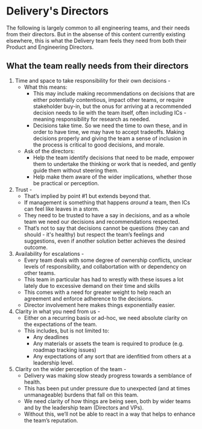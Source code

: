 # Delivery's Directors

The following is largely common to all engineering teams, and their needs from their directors. But in the absense of this content currently existing elsewhere, this is what the Delivery team feels they need from both their Product and Engineering Directors.

## What the team really needs from their directors
1. Time and space to take responsibility for their own decisions - 
    - What this means:
      - This may include making recommendations on decisions that are either potentially contentious, impact other teams, or require stakeholder buy-in, but the onus for arriving at a recommended decision needs to lie with the team itself, often including ICs - meaning responsibility for research as needed.
      - Decisions take time. So we need the time to own these, and in order to have time, we may have to accept tradeoffs. Making decisions properly and giving the team a sense of inclusion in the process is critical to good decisions, and morale.
    - Ask of the directors:
      - Help the team identify decisions that need to be made, empower them to undertake the thinking or work that is needed, and gently guide them without steering them. 
      - Help make them aware of the wider implications, whether those be practical or perception.
1. Trust - 
    - That’s implied by point #1 but extends beyond that. 
    - If management is something that happens _around_ a team, then ICs can feel like leaves in a storm.
    - They need to be trusted to have a say in decisions, and as a whole team we need our decisions and recommendations respected.
    - That’s not to say that decisions cannot be questions (they can and should - it's healthy) but respect the team’s feelings and suggestions, even if another solution better achieves the desired outcome.
1. Availability for escalations - 
    - Every team deals with some degree of ownership conflicts, unclear levels of responsibility, and collabortation with or dependency on other teams.
    - This team in particular has had to wrestly with these issues a lot lately due to excessive demand on their time and skills
    - This comes with a need for greater weight to help reach an agreement and enforce adherence to the decisions. 
    - Director involvement here makes things exponentially easier.
1. Clarity in what you need from us - 
    - Either on a recurring basis or ad-hoc, we need absolute clarity on the expectations of the team.
    - This includes, but is not limited to:
      - Any deadlines
      - Any materials or assets the team is required to produce (e.g. roadmap tracking issues)
      - Any expectations of any sort that are idenfitied from others at a leadership level.
1. Clarity on the wider perception of the team - 
    - Delivery was making slow steady progress towards a semblance of health.
    - This has been put under pressure due to unexpected (and at times unmanageable) burdens that fall on this team.
    - We need clarity of how things are being seen, both by wider teams and by the leadership team (Directors and VPs).
    - Without this, we’ll not be able to react in a way that helps to enhance the team’s reputation.
